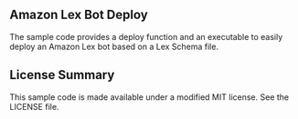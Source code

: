 ## Amazon Lex Bot Deploy

The sample code provides a deploy function and an executable to easily deploy an Amazon Lex bot based on a Lex Schema file.

## License Summary

This sample code is made available under a modified MIT license. See the LICENSE file.
